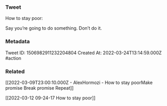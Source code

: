 ### Tweet
How to stay poor:

Say you’re going to do something.
Don’t do it.

### Metadata
Tweet ID: 1506982911232204804
Created At: 2022-03-24T13:14:59.000Z
#action 

### Related
[[2022-03-09T23:00:10.000Z - AlexHormozi - How to stay poorMake promise Break promise Repeat]]

[[2022-03-12 09-24-17 How to stay poor]]

